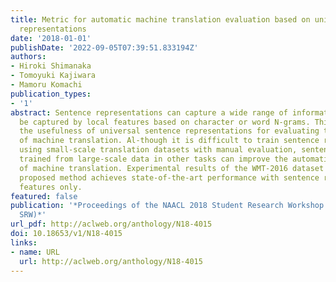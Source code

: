 ```yaml
---
title: Metric for automatic machine translation evaluation based on universal sentence
  representations
date: '2018-01-01'
publishDate: '2022-09-05T07:39:51.833194Z'
authors:
- Hiroki Shimanaka
- Tomoyuki Kajiwara
- Mamoru Komachi
publication_types:
- '1'
abstract: Sentence representations can capture a wide range of information that cannot
  be captured by local features based on character or word N-grams. This paper examines
  the usefulness of universal sentence representations for evaluating the quality
  of machine translation. Al-though it is difficult to train sentence representations
  using small-scale translation datasets with manual evaluation, sentence representations
  trained from large-scale data in other tasks can improve the automatic evaluation
  of machine translation. Experimental results of the WMT-2016 dataset show that the
  proposed method achieves state-of-the-art performance with sentence representation
  features only.
featured: false
publication: '*Proceedings of the NAACL 2018 Student Research Workshop (NAACL 2018
  SRW)*'
url_pdf: http://aclweb.org/anthology/N18-4015
doi: 10.18653/v1/N18-4015
links:
- name: URL
  url: http://aclweb.org/anthology/N18-4015
---
```


